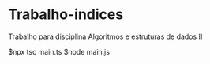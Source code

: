 # Trabalho-indices
Trabalho para disciplina Algoritmos e estruturas de dados II 

$npx tsc main.ts
$node main.js
